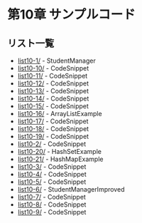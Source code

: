 # 第10章 サンプルコード

## リスト一覧
- [list10-1/](./list10-1/) - StudentManager
- [list10-10/](./list10-10/) - CodeSnippet
- [list10-11/](./list10-11/) - CodeSnippet
- [list10-12/](./list10-12/) - CodeSnippet
- [list10-13/](./list10-13/) - CodeSnippet
- [list10-14/](./list10-14/) - CodeSnippet
- [list10-15/](./list10-15/) - CodeSnippet
- [list10-16/](./list10-16/) - ArrayListExample
- [list10-17/](./list10-17/) - CodeSnippet
- [list10-18/](./list10-18/) - CodeSnippet
- [list10-19/](./list10-19/) - CodeSnippet
- [list10-2/](./list10-2/) - CodeSnippet
- [list10-20/](./list10-20/) - HashSetExample
- [list10-21/](./list10-21/) - HashMapExample
- [list10-3/](./list10-3/) - CodeSnippet
- [list10-4/](./list10-4/) - CodeSnippet
- [list10-5/](./list10-5/) - CodeSnippet
- [list10-6/](./list10-6/) - StudentManagerImproved
- [list10-7/](./list10-7/) - CodeSnippet
- [list10-8/](./list10-8/) - CodeSnippet
- [list10-9/](./list10-9/) - CodeSnippet
